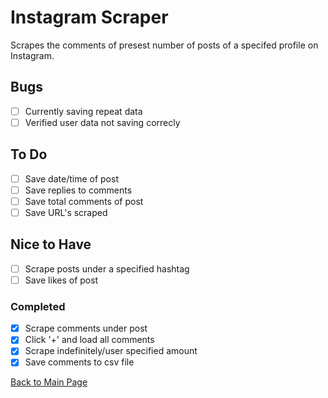 # Instagram Scraper

Scrapes the comments of presest number of posts of a specifed profile on Instagram.

## Bugs

- [ ] Currently saving repeat data
- [ ] Verified user data not saving correcly

## To Do

- [ ] Save date/time of post
- [ ] Save replies to comments
- [ ] Save total comments of post
- [ ] Save URL's scraped

## Nice to Have

- [ ] Scrape posts under a specified hashtag
- [ ] Save likes of post

### Completed

- [x] Scrape comments under post
- [x] Click '+' and load all comments
- [x] Scrape indefinitely/user specified amount
- [x] Save comments to csv file

[Back to Main Page](https://github.com/amyjtech/sentiment_analysis)
